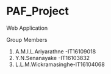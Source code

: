 # PAF_Project
Web Application 

Group Members

1) A.M.I.L.Ariyarathne -IT16109018
2) Y.N.Senanayake      -IT16103832
3) L.L.M.Wickramasinghe-IT16104068
